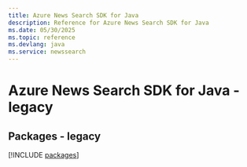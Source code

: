 ```yaml
---
title: Azure News Search SDK for Java
description: Reference for Azure News Search SDK for Java
ms.date: 05/30/2025
ms.topic: reference
ms.devlang: java
ms.service: newssearch
---
```

# Azure News Search SDK for Java - legacy
## Packages - legacy
[!INCLUDE [packages](news-search-index.md)]